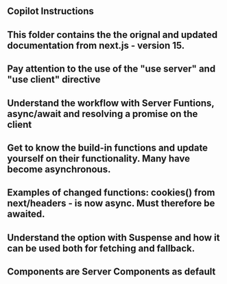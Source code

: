 ## Copilot Instructions

## This folder contains the the orignal and updated documentation from next.js - version 15.

## Pay attention to the use of the "use server" and "use client" directive

## Understand the workflow with Server Funtions, async/await and resolving a promise on the client

## Get to know the build-in functions and  update yourself on their functionality. Many have become asynchronous.

## Examples of changed functions: cookies() from next/headers - is now async. Must therefore be awaited.

## Understand the option with Suspense and how it can be used both for fetching and fallback.

## Components are Server Components as default
